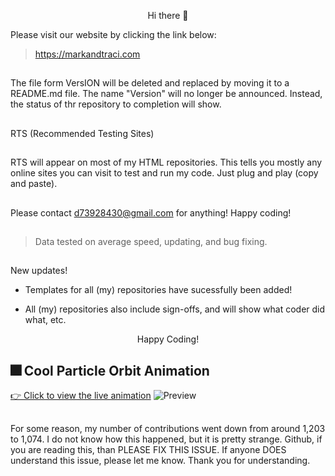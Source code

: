 <p align="center">Hi there 👋

 Please visit our website 
 by clicking the link below:  
>https://markandtraci.com
##
The file form VersION will be deleted and replaced by moving it to a README.md file.
The name "Version" will no longer be announced.
Instead, the status of thr repository to completion will show.
##
RTS (Recommended Testing Sites)
##
RTS will appear on
most of my HTML repositories. This tells you mostly any 
online sites you can visit to test and run my code. Just plug and play (copy and paste).
##
Please contact d73928430@gmail.com for anything!
Happy coding!
##
>Data tested on average speed, updating, and bug fixing.
##
New updates!

* Templates for all (my) repositories have sucessfully been added!

* All (my) repositories also include sign-offs, and will show what coder did what, etc.

<p align="center">Happy Coding!

## 🎆 Cool Particle Orbit Animation

[👉 Click to view the live animation](https://The3DP.github.io/particle-animation/)
![Preview](./preview.gif)  <!-- optional preview -->

 ##
For some reason, my number of contributions went down from around 1,203 to 1,074.
 I do not know how this happened, but it is pretty strange.
 Github, if you are reading this, than PLEASE FIX THIS ISSUE.
If anyone DOES understand this issue, please let me know.
Thank you for understanding. 
